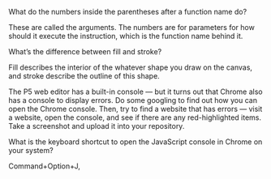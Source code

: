 What do the numbers inside the parentheses after a function name do?

These are called the arguments. The numbers are for parameters for how should it execute the instruction, which is the function name behind it.

What’s the difference between fill and stroke?

Fill describes the interior of the whatever shape you draw on the canvas, and stroke describe the outline of this shape.

The P5 web editor has a built-in console — but it turns out that Chrome also has a console to display errors. Do some googling to find out how you can open the Chrome console. Then, try to find a website that has errors — visit a website, open the console, and see if there are any red-highlighted items. Take a screenshot and upload it into your repository.

What is the keyboard shortcut to open the JavaScript console in Chrome on your system?

Command+Option+J,
